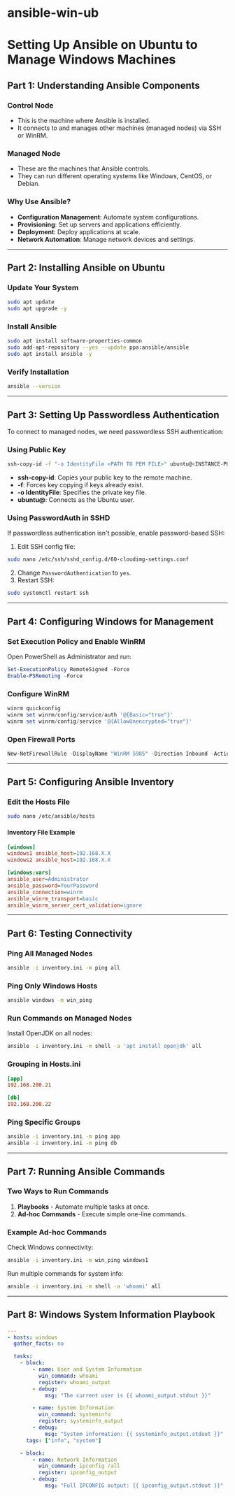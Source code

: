# ansible-win-ub
# Setting Up Ansible on Ubuntu to Manage Windows Machines

## Part 1: Understanding Ansible Components

### Control Node

- This is the machine where Ansible is installed.
- It connects to and manages other machines (managed nodes) via SSH or WinRM.

### Managed Node

- These are the machines that Ansible controls.
- They can run different operating systems like Windows, CentOS, or Debian.

### Why Use Ansible?

- **Configuration Management**: Automate system configurations.
- **Provisioning**: Set up servers and applications efficiently.
- **Deployment**: Deploy applications at scale.
- **Network Automation**: Manage network devices and settings.

---

## Part 2: Installing Ansible on Ubuntu

### Update Your System

```bash
sudo apt update
sudo apt upgrade -y
```

### Install Ansible

```bash
sudo apt install software-properties-common
sudo add-apt-repository --yes --update ppa:ansible/ansible
sudo apt install ansible -y
```

### Verify Installation

```bash
ansible --version
```

---

## Part 3: Setting Up Passwordless Authentication

To connect to managed nodes, we need passwordless SSH authentication:

### Using Public Key

```bash
ssh-copy-id -f "-o IdentityFile <PATH TO PEM FILE>" ubuntu@<INSTANCE-PUBLIC-IP>
```

- **ssh-copy-id**: Copies your public key to the remote machine.
- **-f**: Forces key copying if keys already exist.
- **-o IdentityFile**: Specifies the private key file.
- **ubuntu@**: Connects as the Ubuntu user.

### Using PasswordAuth in SSHD

If passwordless authentication isn't possible, enable password-based SSH:

1. Edit SSH config file:

```bash
sudo nano /etc/ssh/sshd_config.d/60-cloudimg-settings.conf
```

2. Change `PasswordAuthentication` to `yes`.
3. Restart SSH:

```bash
sudo systemctl restart ssh
```

---

## Part 4: Configuring Windows for Management

### Set Execution Policy and Enable WinRM

Open PowerShell as Administrator and run:

```powershell
Set-ExecutionPolicy RemoteSigned -Force
Enable-PSRemoting -Force
```

### Configure WinRM

```powershell
winrm quickconfig
winrm set winrm/config/service/auth '@{Basic="true"}'
winrm set winrm/config/service '@{AllowUnencrypted="true"}'
```

### Open Firewall Ports

```powershell
New-NetFirewallRule -DisplayName "WinRM 5985" -Direction Inbound -Action Allow -Protocol TCP -LocalPort 5985
```

---

## Part 5: Configuring Ansible Inventory

### Edit the Hosts File

```bash
sudo nano /etc/ansible/hosts
```

#### Inventory File Example

```ini
[windows]
windows1 ansible_host=192.168.X.X
windows2 ansible_host=192.168.X.X

[windows:vars]
ansible_user=Administrator
ansible_password=YourPassword
ansible_connection=winrm
ansible_winrm_transport=basic
ansible_winrm_server_cert_validation=ignore
```

---

## Part 6: Testing Connectivity

### Ping All Managed Nodes

```bash
ansible -i inventory.ini -m ping all
```

### Ping Only Windows Hosts

```bash
ansible windows -m win_ping
```

### Run Commands on Managed Nodes

Install OpenJDK on all nodes:

```bash
ansible -i inventory.ini -m shell -a 'apt install openjdk' all
```

### Grouping in Hosts.ini

```ini
[app]
192.168.200.21

[db]
192.168.200.22
```



### Ping Specific Groups

```bash
ansible -i inventory.ini -m ping app
ansible -i inventory.ini -m ping db
```

---

## Part 7: Running Ansible Commands

### Two Ways to Run Commands

1. **Playbooks** - Automate multiple tasks at once.
2. **Ad-hoc Commands** - Execute simple one-line commands.

### Example Ad-hoc Commands

Check Windows connectivity:

```bash
ansible -i inventory.ini -m win_ping windows1
```

Run multiple commands for system info:

```bash
ansible -i inventory.ini -m shell -a 'whoami' all
```

---

## Part 8: Windows System Information Playbook

```yaml
---
- hosts: windows
  gather_facts: no

  tasks:
    - block:
        - name: User and System Information
          win_command: whoami
          register: whoami_output
        - debug:
            msg: "The current user is {{ whoami_output.stdout }}"

        - name: System Information
          win_command: systeminfo
          register: systeminfo_output
        - debug:
            msg: "System information: {{ systeminfo_output.stdout }}"
      tags: ["info", "system"]

    - block:
        - name: Network Information
          win_command: ipconfig /all
          register: ipconfig_output
        - debug:
            msg: "Full IPCONFIG output: {{ ipconfig_output.stdout }}"
```
